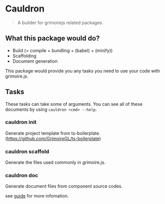 # Cauldron
> A builder for grimoirejs related packages.

## What this package would do?

* Build (= compile + bundling + (babel) + (minify))
* Scaffolding
* Document generation

This package would provide you any tasks you need to use your code with grimoire.js.

## Tasks

These tasks can take some of arguments. You can see all of these documents by using `cauldron <cmd> --help`.

### cauldron init

Generate project template from ts-boilerplate. (https://github.com/GrimoireGL/ts-boilerplate)

### cauldron scaffold

Generate the files used commonly in grimoire.js.

### cauldron doc

Generate document files from component source codes.

see [guide](https://grimoire.gl/guide/2_advanced/plugin-specification.html) for more infomation.
